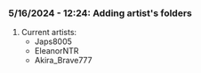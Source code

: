 ### 5/16/2024 - 12:24: Adding artist's folders
1. Current artists:
    - Japs8005
    - EleanorNTR
    - Akira_Brave777